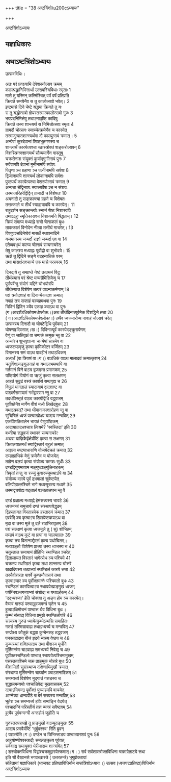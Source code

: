 +++
title = "38 अष्टत्रिंशो\u200cऽध्यायः"

+++





अष्टत्रिंशो‌ऽध्यायः  




  
यज्ञाधिकारः  
------------------  
अथाऽष्टत्रिंशोऽध्यायः  
----------------------  
उत्सवविधिः।  
  
अतः परं प्रवक्ष्यामि देवेशस्योत्सव क्रमम्  
कालश्रद्धानिमित्तार्धा उत्सवस्त्रिविधाः स्मृताः 1  
मासे तु यस्मिन् कस्मिंश्चित् वर्षं वर्षं प्रतिप्रति  
क्रियते समयेनैव स तु कालोत्सवो भवेत्। 2  
इष्टमासे दिने चेष्टे श्रद्धया क्रियते तु यः  
स तु श्रद्धोत्सवो ज्ञेयस्तस्मात्कालोत्सवो गुरुः 3  
भयप्रदनिमित्तेषु तथाऽनावृष्टि कादिषु  
क्रियते तस्य शान्त्यर्थं स निमित्तोत्सवः स्मृतः 4  
ग्रामदौ चोत्सवः स्याच्चेत्क्रमेणैव च कारयेत्  
तस्मादुत्पातशान्त्यर्थमा दौ काल्युत्सवं क्रमात्। 5  
अन्येषां क्रूरदेवानां शिष्टभूतगणस्य च  
शान्त्यर्थं कारयेत्पश्चा च्छास्त्रोक्तं शङ्करोत्सवन् 6  
विशस्त्रिगणशान्त्यर्थं सौम्यमार्गेण वास्तुषु  
चक्रसेनाश संयुक्तं कुर्याद्गुर्गोत्सवं पुनः 7  
सर्वेषामपि देवानां मुनीनामपि सर्वशः  
पितॄणा ञ्च ग्रहाणा ञ्च पत्नीनामपि सर्वशः 8  
द्विजानामपि शान्त्यर्थं लोकानामपि सर्वशः  
पुष्ट्यर्थं कारयेत्पश्चा वेशस्योत्सवं क्रमात् 9  
अन्यथा चेद्विनाशः स्यात्सर्वेषा ञ्च न संशयः  
तस्मात्परिहरेद्विद्विन् ग्रामादौ च विशेषतः 10  
अयनादौ तु सङ्क्रान्त्यां ग्रहणे च विशेषतः  
तत्तत्काले च तीर्थं स्याद्रात्रावपि च कारयेत्। 11  
राहुदर्शन सङ्क्रान्त्योः स्नानं श्रेष्ट निशास्वपि  
तथाऽऽहुः स्मृतिकाराश्च निशायमनि षिद्धताम्। 12  
क्रियं समाप्य मध्याह्ने रात्रौ चेत्सकलं बुधः  
तावत्कालं विनोदेन नीत्वा तत्तीर्थ माचरेत्। 13  
विष्णुपञ्चदिनेष्वेवं मासर्क्षे स्थापनादिने  
यजमानस्य जन्मर्क्षे राज्ञो जन्मर्क्ष एव वा 14  
एतेष्ववभृथं कल्प्य चोत्सवं सम्यगाचरेत्  
तेषु कालश्य मध्याह्नः पूर्वोह्णो वा शुभोदये। 15  
ऋक्षे तु द्विदिने सङ्गे यदहन्यधिकं परम्  
तथा मासर्क्षराश्चान्ये एक मासे परस्परम् 16  
  
  
दिनद्यये तु सम्प्राप्ते नेष्टं तत्प्रथमं विदुः  
तीर्थस्यात्र परं श्रेष्ट मन्यन्नैमित्तिकेषु च 17  
पूर्णपर्वेन्दु संयोगं यद्दिने चोभयोरपि  
तीर्थस्यात्र विशेषेण तत्परं वाऽन्यकर्मणाम् 18  
पक्षं त्रयोदशाहं वा दिनान्येकादश क्रमात्  
नवाहं तत्र सप्ताहं पञ्चहमथवा पुनः 19  
त्रिदिनं द्विदिन ञ्चैव एकाह ञ्चाऽथ वा पुनः  
(ग।आदर्शेऽधिकोयमर्धश्लोकः।)अथ तीर्थदिनात्पूर्वमेक विंशद्धिने तथा 20  
( ग।आदर्शेऽधिकोयमर्धश्लोकः।) तथैव ध्वजमारोप्य नावाहं चोत्सवं चरेत्  
उत्सवस्य दिनादौ वा घोषटेद्विधि पूर्वकम् 21  
घोषणा(दिवसात्।ख।) दिदिनात्पूर्वं कारयेदङ्कुरार्पणम्  
वेणुं वा जातिवृक्षं वा चम्पकं क्रमुक न्तु वा 22  
अन्यांश्च शुभवृक्षान्वा चान्येषां सारमेव वा  
ध्वजदण्डमृजुं कृत्वा कृमिकोटर वर्जितम् 23  
विमानस्य समं वाऽथ पादहीनं तथाऽधिकम्  
अध्यर्धं (वा त्रियश्रं वा।ग।) वाऽधिकं वाऽथ मालादग्रं क्रमात्कृशम् 24  
चतुर्विंशत्यङ्गुलनाहं वा यथालाभमथापि वा  
गर्तमानं विनै वाऽत्र द्वजदण्ड प्रमाणकम् 25  
यष्टियोगं वियोगं वा ऋजुं कृत्वा सलक्षणम्  
आहतं सुदृढं वस्त्रं कार्पासं सम्प्रगृह्य च 26  
विपुलं भागतालं स्यादायामं द्वादशाष्ट वा  
पादवर्गसमायामं गर्भद्वारसम न्तु वा 27  
तदर्धविस्तृतं वाऽथ कारयेद्विधि वद्ध्वजम्  
पूर्वोक्तेनैव मार्गेण वीशं मध्ये लिखेद्बुधः 28  
यथाऽत्रवत्? तथा धीमानाकाशारोहण न्तु वा  
सुचित्रितं ध्वजं पश्चात्प्रोक्ष्य चादाय मन्त्रवित् 29  
एकविंशतितालेन चायतं वेणुयष्टिकम्  
आदायाग्रादधश्चात्र त्वियमे? 'स्वस्तिदा' इति 30  
बध्नीया त्तद्ध्वजं स्थापनं सम्यगाचरेत्‍  
अथवा याज्ञिकैर्वृक्षैर्यष्टिं कृत्वा स लक्षणम् 31  
त्रितालयातमर्धं स्याद्विस्तारं बहुलं क्रमात्  
आहृत्य यष्ट्याधाराणि योजयेदचलं क्रमात् 32  
दण्डाग्राधिकं वेणुं क्रमेणैव च योजयेत्  
ताम्रेण वलयं कृत्वा संयोज्य क्रमशः सुधीः 33  
दण्डद्विगुणमायाम मङ्गुष्टाङ्गुलिनाहकम्  
त्रिवृतां तन्तु ना रज्जुं कुशरज्जुमथाऽपि वा 34  
संयोज्य वलये पूर्वं द्रभमालां सुवेष्टयेत्  
बलिपीठात्लश्चिमे भागे मध्यसूत्रस्य मध्यमे 35  
तस्माद्व्यपोह्य षट्तालं पञ्चतालघन न्तु वै  
  
दण्डं प्रक्षाल्य मध्याह्ने हेमंसन्न्यस्य चावटे 36  
ध्वजमन्त्रं समुचार्य दण्डं संस्थापयेद्धृढम्  
द्विहस्तायत विस्तारमेक हस्तादयं क्रमात् 37  
एववेदि ञ्च कृत्वाऽत्र शिलयेष्टकयाऽथ वा  
मृदा वा तस्य मूले तु दलै रष्टभिरावृतम् 38  
पद्मं सलक्षणं कृत्वा ध्वजमूले तु ( सु) शोभितम्  
मण्डपं वाऽथ कूटं वा प्रापां वा चालयाग्रतः 39  
कृत्वा तत्र वितानाद्यैरलं कृत्य यथोचितम्।  
मध्यपङ्तौ विशेषेण प्राच्यां तस्य ध्वजस्य च 40  
चतुस्ताल समायामं व्रीहिभिः स्थाण्डिल ञ्चरेत्  
द्वितालायत विस्तारं भागेत्सेध ञ्च पश्चिमे 41  
चक्रस्य स्थण्डिलं कृत्वा तथा शान्तस्य चोत्तरे  
खदादिपस्य तत्प्राच्यां स्थण्डिलं कारये त्तथा 42  
तस्यैवोत्तरतः पार्श्वे कुण्डमौपासनं तथा  
कृत्वाऽघार ञ्च पूर्वोक्तमग्नेः पश्चिमतो बुधः 43  
स्थण्डिलं कारयित्वाऽत्र स्थापयेत्प्राङ्मुखं ध्वजम्  
पर्यग्निपञ्चगव्याभ्यां संशोद्य च यथाऽर्हकम् 44  
'दद्भ्यस्प्वा' हेति चोक्त्वा तु अङ्ग होम ञ्च कारयेत्।  
वैष्णवं गारुडं पश्चाद्ध्वजमन्त्रं घृतेन च 45  
हुत्वाऽक्षिमोचनं पश्चात्त थैव विधिना बुधः।  
कुम्भं संसाद्य विधिना प्रमुखे स्थण्डिलोपरि 46  
सन्न्यस्य गुरुडं ध्यायेत्कुम्भेऽम्भसि समाहितः  
गरुडं तस्मिन्नावाह्य तथाऽभ्यर्च्य च मन्त्रवित् 47  
सम्प्रोक्ष्य कौतुकं बद्ध्वा कुम्बेनसह तद्ध्वजम्  
पनस्तदादाय बीजं हृदये न्यस्य वेष्ठ्य च 48  
कुम्भस्थां शक्तिमादाय तथा वीशस्य मूर्धनि  
मूर्तिमन्त्रेण चाऽवाह्य समभ्यर्च्य निवेद्य च 49  
पूर्वोक्तस्थण्डिलो पश्चात् स्थापयेत्पश्चिमामुखम्  
पसस्तत्पश्चिमे चक्र प्राङ्मुकं चोत्तरे बुधः 50  
वीशामितौ सुसंस्थाप्य दक्षिणाभिमुखौ क्रमात्  
संस्थाप्य मूर्तिमन्त्रेण चार्घ्यान ञ्चाऽसनादिकम् 51  
समभ्यर्च्य विशेषेण मुद्गान्नं गरुडस्य च  
शुद्धान्नमन्ययोः पश्चान्निवेद्य मुखवासकम् 52  
दत्वाऽभिवन्द्य पूर्वोक्तं पुण्याहमपि वाचयेत्  
आग्नेय्यां धान्यपीठे च बेरं सन्न्यस्य मन्त्रवित् 53  
भूतेश ञ्च समभ्यर्च्य हविः सम्यङ्नि वेदयेत्  
पश्चादग्निं परिस्तीर्य तत्त न्मन्त्रं सवैष्टवम् 54  
हुत्वैव पूर्ववन्मन्त्री अन्तहोमं जुहोति च  
  
  
गुरुस्तदपरापह्णे तु प्राङ्मुखो वाऽप्युदङ्मुखः 55  
आदाय प्रणवैर्यष्टिं 'भूर्बुवस्स्व' रिति ब्रुवन्  
( यज्ञस्येति।ग।) दण्डेन च त्रिभिस्ताड्य पश्चात्पारशवं पुनः 56  
आहुयोष्णीषवस्त्राद्यैः समलङ्कृत्य पूर्ववत्  
सर्ववाद्य समायुक्तं भेरीमादाय शान्त्रवित् 57  
( शस्त्रोक्तविधिना विद्वांश्चक्रमुद्दारयेत्क्रमात्।ग। ) सर्व सर्वशास्त्रोक्तविधिना चक्राग्रेताटये त्तथा  
इति श्री वैखानसे भगवच्छास्त्रे ( उत्तरतन्त्रे) भृगुप्रोक्तायां  
संहितायां यज्ञाधिकारे (ध्वजपट प्रतिष्ठाविधिर्नाम सप्तत्रिंशोऽध्यायः।) उत्सव (ध्वजपटप्रतिष्टा)विधिर्नाम  
अष्टत्रिंशोऽध्यायः  


_________


